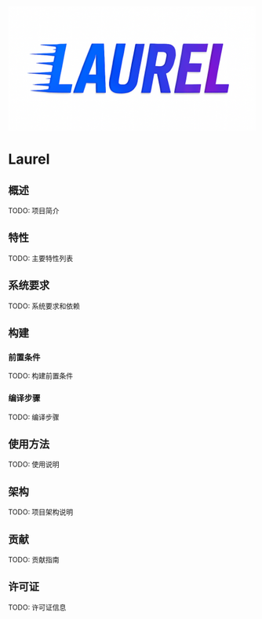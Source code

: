 
![logo](gallery/laurel_logo_light.png)

# Laurel

## 概述

TODO: 项目简介

## 特性

TODO: 主要特性列表

## 系统要求

TODO: 系统要求和依赖

## 构建

### 前置条件

TODO: 构建前置条件

### 编译步骤

TODO: 编译步骤

## 使用方法

TODO: 使用说明

## 架构

TODO: 项目架构说明

## 贡献

TODO: 贡献指南

## 许可证

TODO: 许可证信息